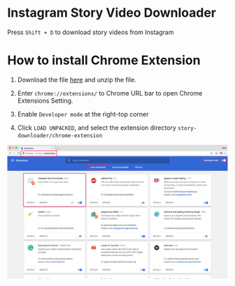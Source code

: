 # Instagram Story Video Downloader

Press `Shift + D` to download story videos from Instagram

# How to install Chrome Extension

1. Download the file [here](https://github.com/zlargon/story-downloader/archive/master.zip) and unzip the file.

2. Enter `chrome://extensions/` to Chrome URL bar to open Chrome Extensions Setting.

3. Enable `Developer mode` at the right-top corner

4. Click `LOAD UNPACKED`, and select the extension directory `story-downloader/chrome-extension`

![Chrome Extensions](./chrome-extensions.png)
